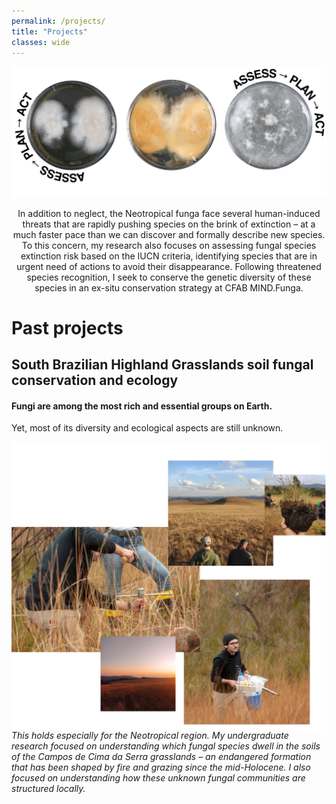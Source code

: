 ```yaml
---
permalink: /projects/
title: "Projects"
classes: wide
---
```


![](/assets/images/ex-situ.png)
<p style="text-align: center;">In addition to neglect, the Neotropical funga face several human-induced threats that are rapidly pushing species on the brink of extinction – at a much faster pace than we can discover and formally describe new species. To this concern, my research also focuses on assessing fungal species extinction risk based on the IUCN criteria, identifying species that are in urgent need of actions to avoid their disappearance. Following threatened species recognition, I seek to conserve the genetic diversity of these species in an ex-situ conservation strategy at CFAB MIND.Funga.</p>


# Past projects
## South Brazilian Highland Grasslands soil fungal conservation and ecology
#### Fungi are among the most rich and essential groups on Earth.
Yet, most of its diversity and ecological aspects are still unknown.

<img align="left" width="650" src="/assets/images/campo_site.png" />

###### This holds especially for the Neotropical region. My undergraduate research focused on understanding which fungal species dwell in the soils of the Campos de Cima da Serra grasslands – an endangered formation that has been shaped by fire and grazing since the mid-Holocene. I also focused on understanding how these unknown fungal communities are structured locally.

